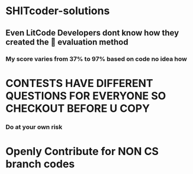 # SHITcoder-solutions

## Even LitCode Developers dont know how they created the 💩 evaluation method
### My score varies from 37% to 97% based on code no idea how
# CONTESTS HAVE DIFFERENT QUESTIONS FOR EVERYONE SO CHECKOUT BEFORE U COPY

### Do at your own risk

# Openly Contribute for NON CS branch codes
